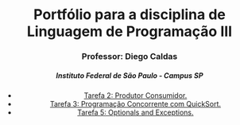 
<div align="center">
  <h1>Portfólio para a disciplina de Linguagem de Programação III</h1>
  <h3>Professor: Diego Caldas</h2>
  <h5>Instituto Federal de São Paulo - Campus SP</h3>
  <ul>
    <li>
      <a href="https://github.com/kaamaral1096/portfolioLP3A5/tree/main/tarefa2-produtor-consumidor">
        Tarefa 2: Produtor Consumidor.
     </a>
   </li>
    <li>
      <a href="https://github.com/kaamaral1096/portfolioLP3A5/tree/main/tarefa3-programacao-concorrente">
        Tarefa 3: Programação Concorrente com QuickSort.
      </a>
    </li>
    <li>
      <a href="https://github.com/kaamaral1096/portfolioLP3A5/tree/main/tarefa5-optionals-and-exceptions">
        Tarefa 5: Optionals and Exceptions.
      </a>
    </li>
  </ul>
</div>
